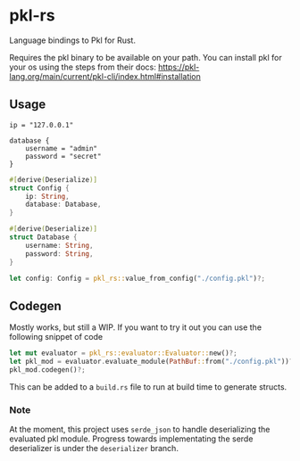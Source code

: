 # pkl-rs

Language bindings to Pkl for Rust.

Requires the pkl binary to be available on your path. You can install pkl for your os using the steps from their docs: <https://pkl-lang.org/main/current/pkl-cli/index.html#installation>

## Usage

```pkl
ip = "127.0.0.1"

database {
    username = "admin"
    password = "secret"
}
```

```rust
#[derive(Deserialize)]
struct Config {
    ip: String,
    database: Database,
}

#[derive(Deserialize)]
struct Database {
    username: String,
    password: String,
}

let config: Config = pkl_rs::value_from_config("./config.pkl")?;
```

## Codegen

Mostly works, but still a WIP. If you want to try it out you can use the following snippet of code

```rust
let mut evaluator = pkl_rs::evaluator::Evaluator::new()?;
let pkl_mod = evaluator.evaluate_module(PathBuf::from("./config.pkl"))?;
pkl_mod.codegen()?;
```

This can be added to a `build.rs` file to run at build time to generate structs.

### Note
At the moment, this project uses `serde_json` to handle deserializing the evaluated pkl module. Progress towards implementating the serde deserializer is under the `deserializer` branch.
